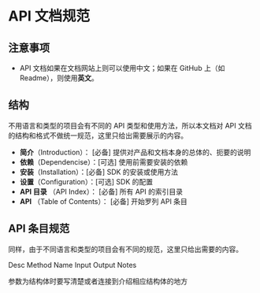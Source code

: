 # API 文档规范

## 注意事项
* API 文档如果在文档网站上则可以使用中文；如果在 GitHub 上（如 Readme），则使用**英文**。

## 结构
不用语言和类型的项目会有不同的 API 类型和使用方法，所以本文档对 API 文档的结构和格式不做统一规范，这里只给出需要展示的内容。

- **简介**（Introduction）： [必备] 提供对产品和文档本身的总体的、扼要的说明
- **依赖**（Dependencise）：[可选] 使用前需要安装的依赖
- **安装**（Installation）：[必备] SDK 的安装或使用方法
- **设置**（Configuration）：[可选] SDK 的配置
- **API 目录** （API Index）： [必备] 所有 API 的索引目录
- **API** （Table of Contents）： [必备] 开始罗列 API 条目

## API 条目规范
同样，由于不同语言和类型的项目会有不同的规范，这里只给出需要的内容。

Desc
Method Name
Input
Output
Notes

参数为结构体时要写清楚或者连接到介绍相应结构体的地方
